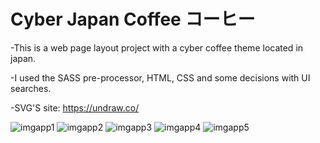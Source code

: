 # Cyber Japan Coffee コーヒー
-This is a web page layout project with a cyber coffee theme located in japan.

-I used the SASS pre-processor, HTML, CSS and some decisions with UI searches.

 -SVG'S site: https://undraw.co/<br>



<img src = "./IMG/TravelApp-1.png" title="imgapp1"></img>
<img src = "./IMG/TravelApp-2.png" title="imgapp2"></img>
<img src = "./IMG/TravelApp-3.png" title="imgapp3"></img>
<img src = "./IMG/TravelApp-4.png" title="imgapp4"></img>
<img src = "./IMG/TravelApp-5.png" title="imgapp5"></img>